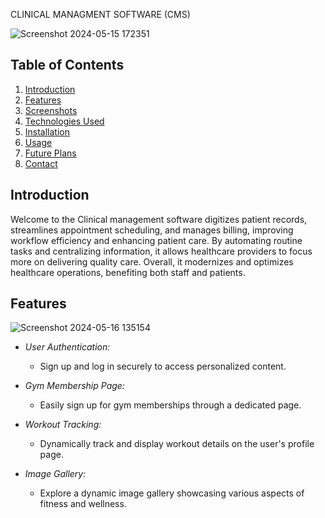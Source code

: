 
 CLINICAL MANAGMENT SOFTWARE (CMS)


![Screenshot 2024-05-15 172351](https://github.com/shajahan-tk/CMS/assets/160703062/0159a95b-a530-4764-b9a6-4795cee6d402)

## Table of Contents
1. [Introduction](#introduction)
2. [Features](#features)
3. [Screenshots](#screenshots)
4. [Technologies Used](#technologies-used)
5. [Installation](#installation)
6. [Usage](#usage)
7. [Future Plans](#future-plans)
8. [Contact](#contact)

## Introduction

Welcome to the Clinical management software digitizes patient records, streamlines appointment scheduling, and manages billing, improving workflow efficiency and enhancing patient care. By automating routine tasks and centralizing information, it allows healthcare providers to focus more on delivering quality care. Overall, it modernizes and optimizes healthcare operations, benefiting both staff and patients.
## Features
![Screenshot 2024-05-16 135154](https://github.com/shajahan-tk/CMS/assets/160703062/40506209-361b-4ecc-a951-2842c7d24afe)

- *User Authentication:*
  - Sign up and log in securely to access personalized content.
  
- *Gym Membership Page:*
  - Easily sign up for gym memberships through a dedicated page.

- *Workout Tracking:*
  - Dynamically track and display workout details on the user's profile page.

- *Image Gallery:*
  - Explore a dynamic image gallery showcasing various aspects of fitness and wellness.
